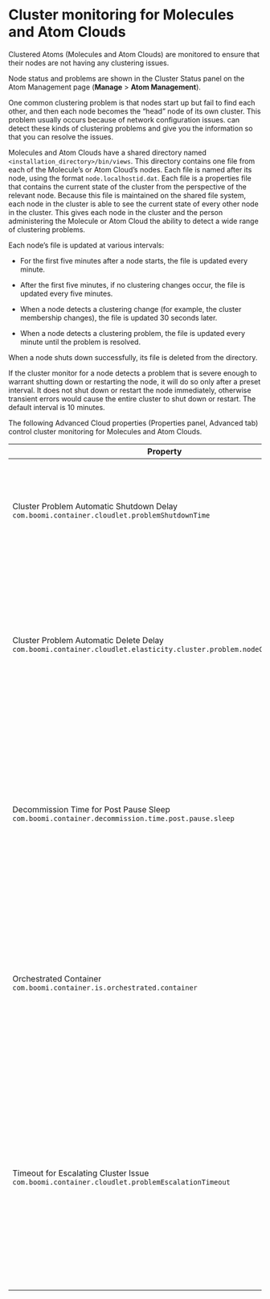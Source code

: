 # Cluster monitoring for Molecules and Atom Clouds 

<head>
  <meta name="guidename" content="Integration"/>
  <meta name="context" content="GUID-51e904f6-010e-4388-ad84-eaac6a6322f6"/>
</head>


Clustered Atoms \(Molecules and Atom Clouds\) are monitored to ensure that their nodes are not having any clustering issues.

Node status and problems are shown in the Cluster Status panel on the Atom Management page \(**Manage** \> **Atom Management**\).

One common clustering problem is that nodes start up but fail to find each other, and then each node becomes the “head” node of its own cluster. This problem usually occurs because of network configuration issues. can detect these kinds of clustering problems and give you the information so that you can resolve the issues.

Molecules and Atom Clouds have a shared directory named `<installation_directory>/bin/views`. This directory contains one file from each of the Molecule’s or Atom Cloud’s nodes. Each file is named after its node, using the format `node.localhostid.dat`. Each file is a properties file that contains the current state of the cluster from the perspective of the relevant node. Because this file is maintained on the shared file system, each node in the cluster is able to see the current state of every other node in the cluster. This gives each node in the cluster and the person administering the Molecule or Atom Cloud the ability to detect a wide range of clustering problems.

Each node’s file is updated at various intervals:

-   For the first five minutes after a node starts, the file is updated every minute.

-   After the first five minutes, if no clustering changes occur, the file is updated every five minutes.

-   When a node detects a clustering change \(for example, the cluster membership changes\), the file is updated 30 seconds later.

-   When a node detects a clustering problem, the file is updated every minute until the problem is resolved.


When a node shuts down successfully, its file is deleted from the directory.

If the cluster monitor for a node detects a problem that is severe enough to warrant shutting down or restarting the node, it will do so only after a preset interval. It does not shut down or restart the node immediately, otherwise transient errors would cause the entire cluster to shut down or restart. The default interval is 10 minutes.

The following Advanced Cloud properties \(Properties panel, Advanced tab\) control cluster monitoring for Molecules and Atom Clouds.

| Property | Valid Values | Description  |
|---|---|---|
| Cluster Problem Automatic Shutdown Delay<br />`com.boomi.container.cloudlet.problemShutdownTime` | Milliseconds, positive integer | Controls the default interval before a node is shut down or restarted. The property’s value is specified in milliseconds. If this property is set to a number less than or equal to zero, the node will never shut down or restart on its own. It will just continue to report the problem in the logs. |
| Cluster Problem Automatic Delete Delay<br />`com.boomi.container.cloudlet.elasticity.cluster.problem.nodeCleanupTimeout` | Milliseconds, positive integer | Determines the amount of time that the cluster should wait to delete a node after encountering the NODE_DOWN cluster issue. <br /><br />The property value is specified in milliseconds and is set to zero by default. A value of zero indicates that the node is not deleted upon encountering the NODE_DOWN issue.<br /><br /> For more information about Cluster errors, see the [Cluster problems](r-atm-Cluster_problems_be36ce68-db80-406b-b46a-db5c53072c55.md) topic. |
| Decommission Time for Post Pause Sleep<br />`com.boomi.container.decommission.time.post.pause.sleep` | Minutes, positive integer | (Applicable to Atom Clouds only) Specifies the amount of time to wait for Atom Workers to stop before the node is decommissioned. This property does not apply to Molecules.<br /><br />  This property is ignored when the Orchestrated Container property is enabled, described later in this topic.<br /><br /> If this property is not set manually on the Properties panel, Advanced tab, the property automatically assumes a default of two minutes. |
| Orchestrated Container<br />`com.boomi.container.is.orchestrated.container` | Check box | (Applicable only for Atom Clouds that use orchestrated containers like Docker or Kubernetes) When enabled, the node does not wait for Atom workers to stop before it is decommissioned. This property does not apply to Molecules.<br /><br /> The Orchestration Container property is turned off by default. Enabling this property overrides the value set in the **Decommission Time for Post Pause Sleep** property described earlier in this topic. |
| Timeout for Escalating Cluster Issue<br />`com.boomi.container.cloudlet.problemEscalationTimeout` | Milliseconds, positive integer | When a cluster's head node encounters a HEAD_SUSPECT warning and the error persists without resolution, the value defined in the **Timeout for Escalating Cluster Issue** property determines the amount of time to wait before the error is automatically escalated to a severe warning (HEAD_SUSPECT_ESCALATED). <br /><br /> The Timeout for Escalating Cluster Issue property is set to zero by default, which means that the node problem is not escalated and continues to report the problem in the logs. <br /><br /> For more information about Cluster errors, see the [Cluster problems](r-atm-Cluster_problems_be36ce68-db80-406b-b46a-db5c53072c55.md) topic. |